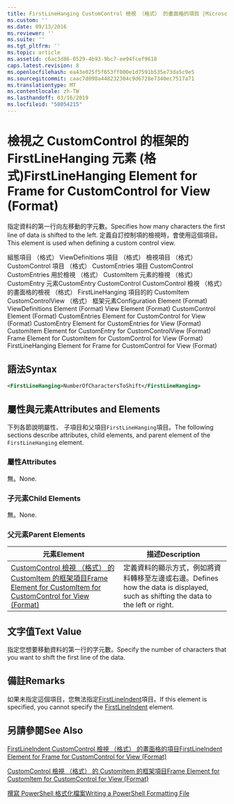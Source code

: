 ```yaml
---
title: FirstLineHanging CustomControl 檢視 （格式） 的畫面格的項目 |Microsoft Docs
ms.custom: ''
ms.date: 09/13/2016
ms.reviewer: ''
ms.suite: ''
ms.tgt_pltfrm: ''
ms.topic: article
ms.assetid: c6ac3d86-0529-4b93-9bc7-ee94fcef9618
caps.latest.revision: 8
ms.openlocfilehash: ea43e025f5f653ff000e1d7591b535e73da5c9e5
ms.sourcegitcommit: caac7d098a448232304c9d6728e7340ec7517a71
ms.translationtype: MT
ms.contentlocale: zh-TW
ms.lasthandoff: 03/16/2019
ms.locfileid: "58054215"
---
```

# <a name="firstlinehanging-element-for-frame-for-customcontrol-for-view-format"></a><span data-ttu-id="e2978-102">檢視之 CustomControl 的框架的 FirstLineHanging 元素 (格式)</span><span class="sxs-lookup"><span data-stu-id="e2978-102">FirstLineHanging Element for Frame for CustomControl for View (Format)</span></span>

<span data-ttu-id="e2978-103">指定資料的第一行向左移動的字元數。</span><span class="sxs-lookup"><span data-stu-id="e2978-103">Specifies how many characters the first line of data is shifted to the left.</span></span> <span data-ttu-id="e2978-104">定義自訂控制項的檢視時，會使用這個項目。</span><span class="sxs-lookup"><span data-stu-id="e2978-104">This element is used when defining a custom control view.</span></span>

<span data-ttu-id="e2978-105">組態項目 （格式） ViewDefinitions 項目 （格式） 檢視項目 （格式） CustomControl 項目 （格式） CustomEntries 項目 CustomControl CustomEntries 用於檢視 （格式） CustomItem 元素的檢視 （格式） CustomEntry 元素CustomEntry CustomControl CustomControl 檢視 （格式） 的畫面格的檢視 （格式） FirstLineHanging 項目的的 CustomItem CustomControlView （格式） 框架元素</span><span class="sxs-lookup"><span data-stu-id="e2978-105">Configuration Element (Format) ViewDefinitions Element (Format) View Element (Format) CustomControl Element (Format) CustomEntries Element for CustomControl for View (Format) CustomEntry Element for CustomEntries for View (Format) CustomItem Element for CustomEntry for CustomControlView (Format) Frame Element for CustomItem for CustomControl for View (Format) FirstLineHanging Element for Frame for CustomControl for View (Format)</span></span>

## <a name="syntax"></a><span data-ttu-id="e2978-106">語法</span><span class="sxs-lookup"><span data-stu-id="e2978-106">Syntax</span></span>

```xml
<FirstLineHanging>NumberOfCharactersToShift</FirstLineHanging>
```

## <a name="attributes-and-elements"></a><span data-ttu-id="e2978-107">屬性與元素</span><span class="sxs-lookup"><span data-stu-id="e2978-107">Attributes and Elements</span></span>

<span data-ttu-id="e2978-108">下列各節說明屬性、 子項目和父項目`FirstLineHanging`項目。</span><span class="sxs-lookup"><span data-stu-id="e2978-108">The following sections describe attributes, child elements, and parent element of the `FirstLineHanging` element.</span></span>

### <a name="attributes"></a><span data-ttu-id="e2978-109">屬性</span><span class="sxs-lookup"><span data-stu-id="e2978-109">Attributes</span></span>

<span data-ttu-id="e2978-110">無。</span><span class="sxs-lookup"><span data-stu-id="e2978-110">None.</span></span>

### <a name="child-elements"></a><span data-ttu-id="e2978-111">子元素</span><span class="sxs-lookup"><span data-stu-id="e2978-111">Child Elements</span></span>

<span data-ttu-id="e2978-112">無。</span><span class="sxs-lookup"><span data-stu-id="e2978-112">None.</span></span>

### <a name="parent-elements"></a><span data-ttu-id="e2978-113">父元素</span><span class="sxs-lookup"><span data-stu-id="e2978-113">Parent Elements</span></span>

|<span data-ttu-id="e2978-114">元素</span><span class="sxs-lookup"><span data-stu-id="e2978-114">Element</span></span>|<span data-ttu-id="e2978-115">描述</span><span class="sxs-lookup"><span data-stu-id="e2978-115">Description</span></span>|
|-------------|-----------------|
|[<span data-ttu-id="e2978-116">CustomControl 檢視 （格式） 的 CustomItem 的框架項目</span><span class="sxs-lookup"><span data-stu-id="e2978-116">Frame Element for CustomItem for CustomControl for View (Format)</span></span>](./frame-element-for-customitem-for-customcontrol-for-view-format.md)|<span data-ttu-id="e2978-117">定義資料的顯示方式，例如將資料轉移至左邊或右邊。</span><span class="sxs-lookup"><span data-stu-id="e2978-117">Defines how the data is displayed, such as shifting the data to the left or right.</span></span>|

## <a name="text-value"></a><span data-ttu-id="e2978-118">文字值</span><span class="sxs-lookup"><span data-stu-id="e2978-118">Text Value</span></span>

<span data-ttu-id="e2978-119">指定您想要移動資料的第一行的字元數。</span><span class="sxs-lookup"><span data-stu-id="e2978-119">Specify the number of characters that you want to shift the first line of the data.</span></span>

## <a name="remarks"></a><span data-ttu-id="e2978-120">備註</span><span class="sxs-lookup"><span data-stu-id="e2978-120">Remarks</span></span>

<span data-ttu-id="e2978-121">如果未指定這個項目，您無法指定[FirstLineIndent](./firstlineindent-element-for-frame-for-customcontrol-for-view-format.md)項目。</span><span class="sxs-lookup"><span data-stu-id="e2978-121">If this element is specified, you cannot specify the [FirstLineIndent](./firstlineindent-element-for-frame-for-customcontrol-for-view-format.md) element.</span></span>

## <a name="see-also"></a><span data-ttu-id="e2978-122">另請參閱</span><span class="sxs-lookup"><span data-stu-id="e2978-122">See Also</span></span>

[<span data-ttu-id="e2978-123">FirstLineIndent CustomControl 檢視 （格式） 的畫面格的項目</span><span class="sxs-lookup"><span data-stu-id="e2978-123">FirstLineIndent Element for Frame for CustomControl for View (Format)</span></span>](./firstlineindent-element-for-frame-for-customcontrol-for-view-format.md)

[<span data-ttu-id="e2978-124">CustomControl 檢視 （格式） 的 CustomItem 的框架項目</span><span class="sxs-lookup"><span data-stu-id="e2978-124">Frame Element for CustomItem for CustomControl for View (Format)</span></span>](./frame-element-for-customitem-for-customcontrol-for-view-format.md)

[<span data-ttu-id="e2978-125">撰寫 PowerShell 格式化檔案</span><span class="sxs-lookup"><span data-stu-id="e2978-125">Writing a PowerShell Formatting File</span></span>](./writing-a-powershell-formatting-file.md)

